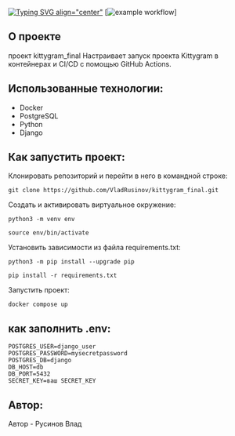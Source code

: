 [![Typing SVG align="center"](https://readme-typing-svg.herokuapp.com?color=%2336BCF7&lines=API+YAMDB)](https://git.io/typing-svg)
[![example workflow](https://github.com/VladRusinov/kittygram_final/actions/workflows/main.yml/badge.svg)]
## О проекте
проект kittygram_final Настраивает запуск проекта Kittygram в контейнерах и CI/CD с помощью GitHub Actions.

## Использованные технологии:
- Docker
- PostgreSQL
- Python
- Django


## Как запустить проект:

Клонировать репозиторий и перейти в него в командной строке:

```
git clone https://github.com/VladRusinov/kittygram_final.git
```
Cоздать и активировать виртуальное окружение:

```
python3 -m venv env
```

```
source env/bin/activate
```

Установить зависимости из файла requirements.txt:

```
python3 -m pip install --upgrade pip
```

```
pip install -r requirements.txt
```
Запустить проект:

```
docker compose up
```

## как заполнить .env:
```
POSTGRES_USER=django_user
POSTGRES_PASSWORD=mysecretpassword
POSTGRES_DB=django
DB_HOST=db
DB_PORT=5432
SECRET_KEY=ваш SECRET_KEY
```

## Автор:

Автор - Русинов Влад
